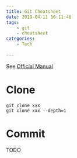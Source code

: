 ```yaml
---
title: Git Cheatsheet
date: 2019-04-11 16:11:48
tags:
    - git
    - cheatsheet
categories:  
    - Tech
    
---
```

<!-- toc -->

See [Official Manual](https://git-scm.com/docs)

<!-- more -->

# Clone

```
git clone xxx
git clone xxx --depth=1
```


# Commit

TODO

